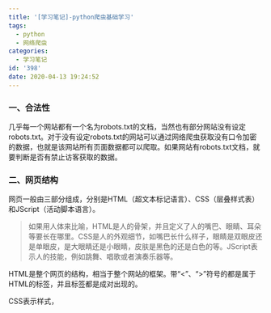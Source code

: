 ```yaml
---
title: '[学习笔记]-python爬虫基础学习'
tags:
  - python
  - 网络爬虫
categories:
  - 学习笔记
id: '398'
date: 2020-04-13 19:24:52
---
```


### 一、合法性

几乎每一个网站都有一个名为robots.txt的文档，当然也有部分网站没有设定robots.txt。对于没有设定robots.txt的网站可以通过网络爬虫获取没有口令加密的数据，也就是该网站所有页面数据都可以爬取。如果网站有robots.txt文档，就要判断是否有禁止访客获取的数据。

<!--more-->

### 二、网页结构

网页一般由三部分组成，分别是HTML（超文本标记语言）、CSS（层叠样式表）和JScript（活动脚本语言）。

> 如果用人体来比喻，HTML是人的骨架，并且定义了人的嘴巴、眼睛、耳朵等要长在哪里。CSS是人的外观细节，如嘴巴长什么样子，眼睛是双眼皮还是单眼皮，是大眼睛还是小眼睛，皮肤是黑色的还是白色的等。JScript表示人的技能，例如跳舞、唱歌或者演奏乐器等。

HTML是整个网页的结构，相当于整个网站的框架。带“<”、“>”符号的都是属于HTML的标签，并且标签都是成对出现的。

CSS表示样式，<style type="text/css"> 表示下面引用一个CSS，在CSS中定义了外观。

JScript表示功能。交互的内容和各种特效都在JScript中，JScript描述了网站中的各种功能。

### 三、使用requests库

#### 1.爬虫的基本原理

##### （1）网页请求的过程

###### ● Request（请求）

一个展示在用户面前的网页都必须经过这一步，也就是向服务器发送访问请求。

###### ● Response（响应）

服务器在接收到用户的请求后，会验证请求的有效性，然后向用户（客户端）发送响应的内容，客户端接收服务器响应的内容，将内容展示出来，就是我们所熟悉的网页请求。

##### （2）网页请求的方式

GET：最常见的方式，一般用于获取或者查询资源信息，也是大多数网站使用的方式，响应速度快。

POST：相比GET方式，多了以表单形式上传参数的功能，因此除查询信息外，还可以修改信息。

所以，在写爬虫前要先确定向谁发送请求，用什么方式发送。

#### 2.使用GET方式抓取数据

```
import requests  # 导入requests包

url = 'http://www.cntour.cn/'
strhtml = requests.get(url)  # GET方式，获取网页数据
print(strhtml.text)
```

这个时候strhtml是一个URL对象，它代表整个网页，但此时只需要网页中的源码，下面的语句表示网页源码。

```
      strhtml.text
```

#### 3.使用POST方式抓取数据

POST的请求获取数据的方式不同于GET, POST请求数据必须构建请求头才可以。Form Data中的请求参数如图所示，将其复制并构建一个新字典（ From_Date）。

![image-20200412123050297](%E5%AD%A6%E4%B9%A0%E7%AC%94%E8%AE%B0-python%E7%88%AC%E8%99%AB%E5%9F%BA%E7%A1%80%E5%AD%A6%E4%B9%A0/image-20200412123050297.png)

利用有道翻译的接口（*http://fanyi.youdao.com/translate*）实现代码如下：

```
import requests  # 导入requests包
import json


def get_translate_date(word=None):
    url = 'http://fanyi.youdao.com/translate'
    From_Date = {'i': word, 'from': 'AUTO', 'to': 'AUTO', 'smartresult': 'dict', 'client': 'fanyideskweb',
                 'salt': '15866624635359', 'sign': '3e28161eb22465135ec5c5deb74077e6', 'ts': '1586662463535',
                 'bv': 'f52186f8c76a0fbf1baf7e6da04928ea', 'doctype': 'json', 'version': '2.1',
                 'keyfrom': 'fanyi.web', 'action': 'FY_BY_CLICKBUTTION'}

    # 将字符串格式的数据转换成JSON格式数据，并根据数据结构，提取数据，并将翻译结果打印出来,详细代码如下：
    # 请求表单数据
    response = requests.post(url, data=From_Date)
    # 将JSON格式字符串转字典
    content = json.loads(response.text)
    # 打印翻译后的数据
    print(content['translateResult'][0][0]['tgt'])


if __name__ == '__main__':
    get_translate_date('我爱数据')

```

运行之后：

```
I love the data
```

### 四、使用Beautiful Soup解析网页

> Beautiful Soup是python的一个库，其最主要的功能是从网页中抓取数据。Beautiful Soup目前已经被移植到bs4库中，也就是说在导入Beautiful Soup时需要先安装bs4库。安装好bs4库以后，还需安装lxml库。如果我们不安装lxml库，就会使用Python默认的解析器。尽管Beautiful Soup既支持Python标准库中的HTML解析器又支持一些第三方解析器，但是lxml库具有功能更加强大、速度更快的特点，因此推荐安装lxml库。

安装Python第三方库后，输入下面的代码，即可开启Beautiful Soup之旅。

首先，HTML文档将被转换成Unicode编码格式，然后Beautiful Soup选择最合适的解析器来解析这段文档，此处指定lxml解析器进行解析。解析后便将复杂的HTML文档转换成树形结构，并且每个节点都是Python对象。这里将解析后的文档存储到新建的变量soup中，代码如下：

```
soup = BeautifulSoup(strhtml.text, 'lxml') 
```

接下来用select（选择器）定位数据，定位数据时需要使用浏览器的开发者模式，将鼠标光标停留在对应的数据位置并右击，然后在快捷菜单中选择“检查”命令。随后在浏览器右侧会弹出开发者界面，右侧高亮的代码对应着左侧高亮的数据文本。右击右侧高亮数据，在弹出的快捷菜单中选择“Copy”→“Copy Selector”命令，便可以自动复制路径。如下图所示：

![image-20200412142316694](%E5%AD%A6%E4%B9%A0%E7%AC%94%E8%AE%B0-python%E7%88%AC%E8%99%AB%E5%9F%BA%E7%A1%80%E5%AD%A6%E4%B9%A0/image-20200412142316694.png)

将路径粘贴在文档中，代码如下：

```
#main > div > div.mtop.firstMod.clearfix > div.centerBox > ul.newsList > li:nth-child(1) > a
```

由于这条路径是选中的第一条的路径，而我们需要获取所有的头条新闻，因此将li:nth-child(1)中冒号（包含冒号）后面的部分删掉，使用soup.select引用这个路径，代码如下：

```
data = soup.select('#main > div > div.mtop.firstMod.clearfix > div.centerBox > ul.newsList > a') 
```

### 五、清洗和组织数据

至此，获得了一段目标的HTML代码，但还没有把数据提取出来，接下来在PyCharm中输入以下代码：

```
for item in data:  # soup匹配到的有多个数据，用for循环取出
    result = {
        'title': item.get_text(),
        'link': item.get('href')
    }
    print(result)
```

代码运行结果如下：

```
{'title': '政策加码提振市场 生活消费加速回暖', 'link': 'http://www.cntour.cn/news/13800/'}
{'title': '国家23部门联合发文促文旅消费', 'link': 'http://www.cntour.cn/news/13795/'}
{'title': '景区“重启”，准备好了吗', 'link': 'http://www.cntour.cn/news/13791/'}
{'title': '美丽中国建设有了评估体系', 'link': 'http://www.cntour.cn/news/13789/'}
{'title': '[文创行业线上发力]', 'link': 'http://www.cntour.cn/news/13802/'}
{'title': '[“无接触商业”加速到来]', 'link': 'http://www.cntour.cn/news/13792/'}
{'title': '[主动迎接旅游转型]', 'link': 'http://www.cntour.cn/news/13790/'}
{'title': '[文旅魅力 “云”端绽放]', 'link': 'http://www.cntour.cn/news/13779/'}
{'title': '[景点开放要安全有序]', 'link': 'http://www.cntour.cn/news/13768/'}
{'title': '[图解：10年旅游让生活更]', 'link': 'http://www.cntour.cn/news/13747/'}
{'title': '[发展旅游产业要有大格局]', 'link': 'http://www.cntour.cn/news/12718/'}
{'title': '[科技改变旅游]', 'link': 'http://www.cntour.cn/news/12716/'}
```

首先明确要提取的数据是标题和链接，标题在<a>标签中，提取标签的正文用get_text()方法。链接在<a>标签的href属性中，提取标签中的href属性用get()方法，在括号中指定要提取的属性数据，即get('href')。

每一篇文章的链接中都有一个数字ID。下面用正则表达式提取这个ID。

需要使用的正则符号如下：

`\d`匹配数字

 `+` 匹配前一个字符1次或多次

在Python中调用正则表达式时使用re库，这个库不用安装，可以直接调用，在上述代码中添加以下代码：

```
import re

'ID': re.findall('\d+', item.get('href'))
```

### 六、全部代码：

```
import re
import requests
from bs4 import BeautifulSoup

url = 'http://www.cntour.cn/'
strhtml = requests.get(url)  # GET方式，获取网页数据

# HTML文档将被转换成Unicode编码格式，然后Beautiful Soup选择最合适的解析器来解析这段文档，此处指定lxml解析器进行解析。
# 解析后便将复杂的HTML文档转换成树形结构，并且每个节点都是Python对象。这里将解析后的文档存储到新建的变量soup中，代码如下。
soup = BeautifulSoup(strhtml.text, 'lxml')  # lxml解析网页文档

# 用select（选择器）定位数据，定位数据时需要使用浏览器的开发者模式，将鼠标光标停留在对应的数据位置并右击，然后在快捷菜单中选择“检查”命令
# 随后在浏览器右侧会弹出开发者界面，右侧高亮的代码会对应着左侧高亮的数据文本。右击右侧高亮数据，在弹出的快捷菜单中选择“Copy”→“Copy Selector”命令，便可以自动复制路径。

data = soup.select('#main > div > div.mtop.firstMod.clearfix > div.centerBox > ul.newsList >li > a')  # 获取数据
# print(data)

for item in data:   # soup匹配到的有多个数据，用for循环取出
    result = {
        'title': item.get_text(),
        'link': item.get('href'),
        'ID': re.findall('\d+', item.get('href'))  #使用re库的findall方法，第一个参数表示正则表达式，第二个参数表示要提取的文本。
    }
    print(result)
```

运行结果如下：

```
{'title': '政策加码提振市场 生活消费加速回暖', 'link': 'http://www.cntour.cn/news/13800/', 'ID': ['13800']}
{'title': '国家23部门联合发文促文旅消费', 'link': 'http://www.cntour.cn/news/13795/', 'ID': ['13795']}
{'title': '景区“重启”，准备好了吗', 'link': 'http://www.cntour.cn/news/13791/', 'ID': ['13791']}
{'title': '美丽中国建设有了评估体系', 'link': 'http://www.cntour.cn/news/13789/', 'ID': ['13789']}
{'title': '[文创行业线上发力]', 'link': 'http://www.cntour.cn/news/13802/', 'ID': ['13802']}
{'title': '[“无接触商业”加速到来]', 'link': 'http://www.cntour.cn/news/13792/', 'ID': ['13792']}
{'title': '[主动迎接旅游转型]', 'link': 'http://www.cntour.cn/news/13790/', 'ID': ['13790']}
{'title': '[文旅魅力 “云”端绽放]', 'link': 'http://www.cntour.cn/news/13779/', 'ID': ['13779']}
{'title': '[景点开放要安全有序]', 'link': 'http://www.cntour.cn/news/13768/', 'ID': ['13768']}
{'title': '[图解：10年旅游让生活更]', 'link': 'http://www.cntour.cn/news/13747/', 'ID': ['13747']}
{'title': '[发展旅游产业要有大格局]', 'link': 'http://www.cntour.cn/news/12718/', 'ID': ['12718']}
{'title': '[科技改变旅游]', 'link': 'http://www.cntour.cn/news/12716/', 'ID': ['12716']}
```

### 七、爬虫攻防战

> 爬虫是模拟人的浏览访问行为，进行数据的批量抓取。当抓取的数据量逐渐增大时，会给被访问的服务器造成很大的压力，甚至有可能崩溃。换句话就是说，服务器是不喜欢有人抓取自己的数据的。那么，网站方面就会针对这些爬虫者，采取一些反爬策略。

服务器第一种识别爬虫的方式就是通过检查连接的useragent来识别到底是浏览器访问，还是代码访问的。如果是代码访问的话，访问量增大时，服务器会直接封掉来访IP。

###### 那么应对这种初级的反爬机制，我们应该采取何种举措？

在进行访问时，我们在开发者环境下不仅可以找到URL、Form Data，还可以在Request headers中构造浏览器的请求头，封装自己。服务器识别浏览器访问的方法就是判断keywor是否为Request headers下的User-Agent，如下图所示。

![image-20200412145400158](%E5%AD%A6%E4%B9%A0%E7%AC%94%E8%AE%B0-python%E7%88%AC%E8%99%AB%E5%9F%BA%E7%A1%80%E5%AD%A6%E4%B9%A0/image-20200412145400158.png)

因此，我们只需要构造这个请求头的参数。创建请求头部信息即可，代码如下：

```
# 构建请求头，伪装成浏览器访问
headers = {'User-Agent': 'Mozilla/5.0 (Windows NT 10.0; Win64; x64) AppleWebKit/537.36 (KHTML, like Gecko) Chrome/81.0.4044.92 Safari/537.36'}
response = requests.get(url, headers=headers)
```

修改User－Agent确实很简单，但是正常人1秒看一个图，而个爬虫1秒可以抓取好多张图，比如1秒抓取上百张图，那么服务器的压力必然会增大。也就是说**，如果在一个IP下批量访问下载图片，这个行为不符合正常人类的行为，肯定要被封IP**。其原理也很简单，就是统计每个IP的访问频率，该频率超过阈值，就会返回一个验证码，如果真的是用户访问的话，用户就会填写，然后继续访问，如果是代码访问的话，就会被封IP。

这个问题的解决方案有两个，第一个就是常用的增设延时，每3秒钟抓取一次，代码如下：

    import time
    time.sleep(3)  # 设置延迟，防止被封IP

我们写爬虫的目的是为了高效批量抓取数据，这里设置3秒钟抓取一次，效率未免太低。其实，还有一个更重要的解决办法，那就是从本质上解决问题。

不管如何访问，服务器的目的就是查出哪些为代码访问，然后封锁IP**。解决办法：为避免被封IP，在数据采集时经常会使用代理。**当然，requests也有相应的proxies属性。

首先，构建自己的代理IP池，将其以字典的形式赋值给proxies，然后传输给requests，代码如下：

```
proxies = {   # 设置IP代理池，将其以字典的形式赋值给proxies，然后传输给requests解决被封IP问题
    "http": "http://10.10.1.10:3128",
    "https": "http://10.10.1.10:1080",
}
response = requests.get(url, proxies=proxies)
```

 

Write by sheen